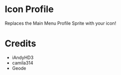 # Icon Profile

Replaces the Main Menu Profile Sprite with your icon!

# Credits

- iAndyHD3
- camila314
- Geode
